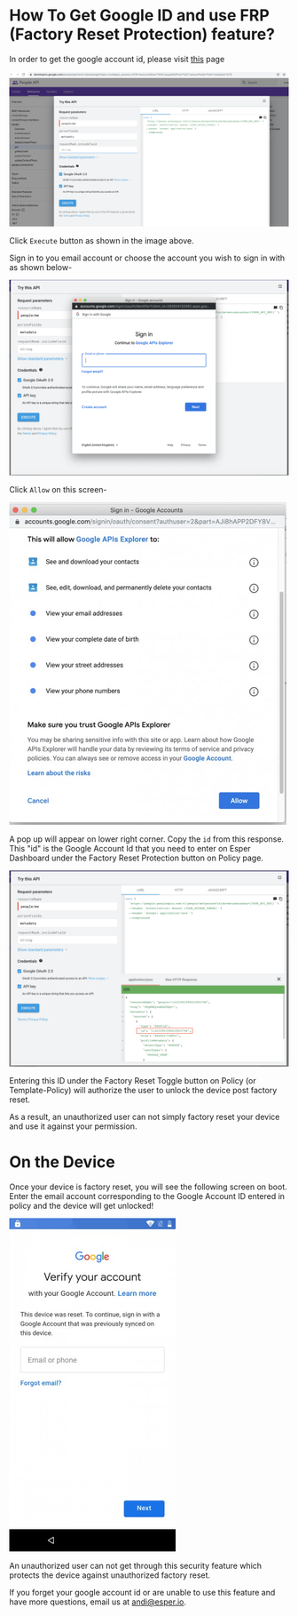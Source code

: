 # How To Get Google ID and use FRP (Factory Reset Protection) feature?

In order to get the google account id, please visit [this](https://developers.google.com/people/api/rest/v1/people/get?apix=true&apix_params=%7B%22resourceName%22%3A%22people%2Fme%22%2C%22personFields%22%3A%22metadata%22%7D) page

![](../../assets/GoogleAccountid/googleaccountid1.png)

Click `Execute` button as shown in the image above.

Sign in to you email account or choose the account you wish to sign in with as shown below-

![](../../assets/GoogleAccountid/googleaccountid3.png)

Click `Allow` on this screen-

![](../../assets/GoogleAccountid/googleaccountid4.png)

A pop up will appear on lower right corner. Copy the `id` from this response. This "id" is the Google Account Id that you need to enter on Esper Dashboard under the Factory Reset Protection button on Policy page.

![](../../assets/GoogleAccountid/googleaccountid5.png)

Entering this ID under the Factory Reset Toggle button on Policy (or Template-Policy) will authorize the user to unlock the device post factory reset.

As a result, an unauthorized user can not simply factory reset your device and use it against your permission.

# On the Device

Once your device is factory reset, you will see the following screen on boot. Enter the email account corresponding to the Google Account ID entered in policy and the device will get unlocked!

![](../../assets/GoogleAccountid/factoryresetdevice.png)

An unauthorized user can not get through this security feature which protects the device against unauthorized factory reset.

If you forget your google account id or are unable to use this feature and have more questions, email us at andi@esper.io.
